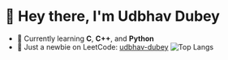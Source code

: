 # 👋 Hey there, I'm Udbhav Dubey

- 🌱 Currently learning **C**, **C++**, and **Python**
- 🚀 Just a newbie on LeetCode: [udbhav-dubey](https://leetcode.com/u/udbhav-dubey/)
![Top Langs](https://github-readme-stats.vercel.app/api/top-langs/?username=Udbhav-Dubey&layout=pie)

